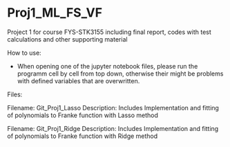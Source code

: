 # Proj1_ML_FS_VF
Project 1 for course FYS-STK3155 including final report, codes with test calculations and other supporting material

How to use:
- When opening one of the jupyter notebook files, please run the programm cell by cell from top down, otherwise their might be   problems with defined variables that are overwritten.




Files:

Filename: Git_Proj1_Lasso
Description: Includes Implementation and fitting of polynomials to Franke function with Lasso method

Filename: Git_Proj1_Ridge
Description: Includes Implementation and fitting of polynomials to Franke function with Ridge method

